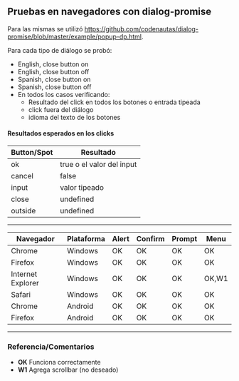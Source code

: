 ## Pruebas en navegadores con dialog-promise

Para las mismas se utilizó https://github.com/codenautas/dialog-promise/blob/master/example/popup-dp.html.

Para cada tipo de diálogo se probó:
  * English, close button on
  * English, close button off
  * Spanish, close button on
  * Spanish, close button off
  * En todos los casos verificando:
    * Resultado del click en todos los botones o entrada tipeada
    * click fuera del diálogo
    * idioma del texto de los botones


#### Resultados esperados en los clicks

Button/Spot | Resultado
----|----
ok | true o el valor del input
cancel | false
input | valor tipeado
close | undefined
outside | undefined

*** 
Navegador | Plataforma | Alert | Confirm | Prompt | Menu
----|----|----|----|---|----
Chrome | Windows | OK | OK | OK | OK
Firefox | Windows | OK | OK | OK | OK
Internet Explorer | Windows | OK | OK | OK | OK,W1 
Safari | Windows | OK | OK | OK | OK
Chrome | Android | OK | OK | OK | OK
Firefox | Android | OK | OK | OK | OK

***
### Referencia/Comentarios
- **OK** Funciona correctamente
- **W1** Agrega scrollbar (no deseado)

